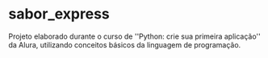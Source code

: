 # sabor_express
Projeto elaborado durante o curso de ''Python: crie sua primeira aplicação'' da Alura, utilizando conceitos básicos da linguagem de programação.
